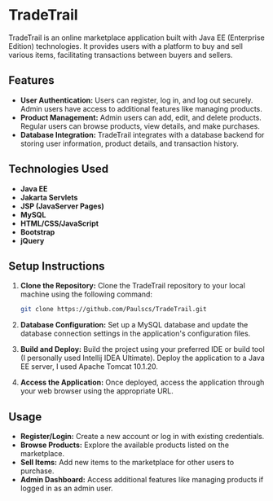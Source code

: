 # TradeTrail

TradeTrail is an online marketplace application built with Java EE (Enterprise Edition) technologies. It provides users with a platform to buy and sell various items, facilitating transactions between buyers and sellers.

## Features

- **User Authentication:** Users can register, log in, and log out securely. Admin users have access to additional features like managing products.
- **Product Management:** Admin users can add, edit, and delete products. Regular users can browse products, view details, and make purchases.
- **Database Integration:** TradeTrail integrates with a database backend for storing user information, product details, and transaction history.

## Technologies Used

- **Java EE** 
- **Jakarta Servlets**
- **JSP (JavaServer Pages)** 
- **MySQL** 
- **HTML/CSS/JavaScript** 
- **Bootstrap** 
- **jQuery** 

## Setup Instructions

1. **Clone the Repository:** Clone the TradeTrail repository to your local machine using the following command:
   ```bash
   git clone https://github.com/Paulscs/TradeTrail.git

2. **Database Configuration:** Set up a MySQL database and update the database connection settings in the application's configuration files.

3. **Build and Deploy:** Build the project using your preferred IDE or build tool (I personally used Intellij IDEA Ultimate). Deploy the application to a Java EE server, I used Apache Tomcat 10.1.20.

4. **Access the Application:** Once deployed, access the application through your web browser using the appropriate URL.

## Usage

- **Register/Login:** Create a new account or log in with existing credentials.
- **Browse Products:** Explore the available products listed on the marketplace.
- **Sell Items:** Add new items to the marketplace for other users to purchase.
- **Admin Dashboard:** Access additional features like managing products if logged in as an admin user.
